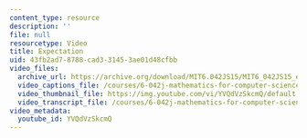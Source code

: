 ```yaml
---
content_type: resource
description: ''
file: null
resourcetype: Video
title: Expectation
uid: 43fb2ad7-8788-cad3-3145-3ae01d48cfbb
video_files:
  archive_url: https://archive.org/download/MIT6.042JS15/MIT6_042JS15_expectintro_video_ipod.mp4
  video_captions_file: /courses/6-042j-mathematics-for-computer-science-spring-2015/3db1de97f7d85280b59c580bc65963a4_YVQdVzSkcmQ.vtt
  video_thumbnail_file: https://img.youtube.com/vi/YVQdVzSkcmQ/default.jpg
  video_transcript_file: /courses/6-042j-mathematics-for-computer-science-spring-2015/1cac348f603760586caf62a85e5a72c2_YVQdVzSkcmQ.pdf
video_metadata:
  youtube_id: YVQdVzSkcmQ
---
```

